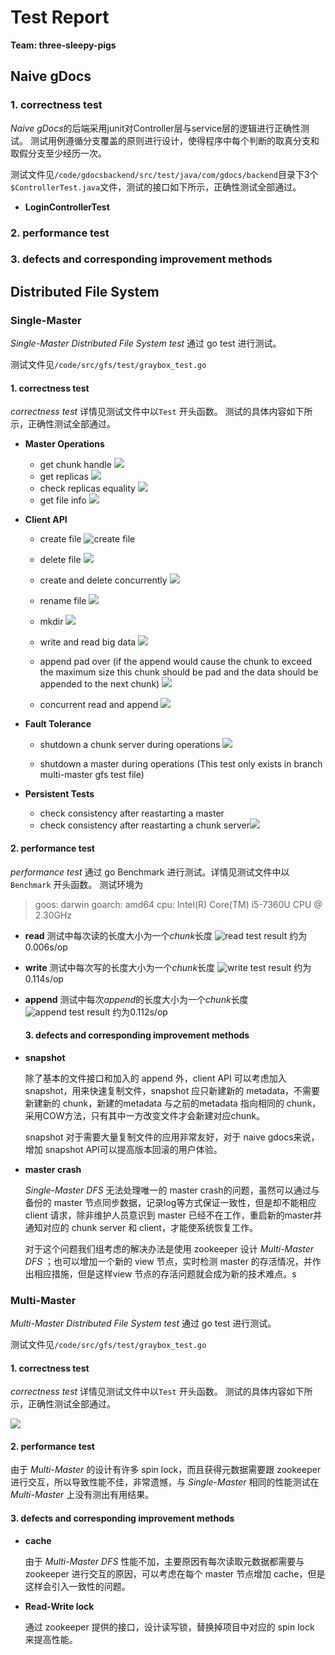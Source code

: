# Test Report

**Team: three-sleepy-pigs**

## Naive gDocs

### 1. correctness test
*Naive gDocs*的后端采用junit对Controller层与service层的逻辑进行正确性测试。
测试用例遵循分支覆盖的原则进行设计，使得程序中每个判断的取真分支和取假分支至少经历一次。

测试文件见`/code/gdocsbackend/src/test/java/com/gdocs/backend`目录下3个`$ControllerTest.java`文件，测试的接口如下所示，正确性测试全部通过。
* **LoginControllerTest**

### 2. performance test

### 3. defects and corresponding improvement methods

## Distributed File System

### Single-Master

*Single-Master Distributed File System test* 通过 go test 进行测试。

测试文件见`/code/src/gfs/test/graybox_test.go`

#### 1. correctness test

*correctness test* 详情见测试文件中以`Test` 开头函数。
测试的具体内容如下所示，正确性测试全部通过。

* **Master Operations**
  
  + get chunk handle
    ![](./photos/getchunkhandle.png)
  + get replicas
    ![](./photos/getreplica.png)
  + check replicas equality
    ![](./photos/replicaequal.png)
  + get file info
    ![](./photos/getfileinfo.png)

* **Client API**
  
  + create file
    ![create file](./photos/create.png)
  
  + delete file
    ![](./photos/delete.png)
  
  + create and delete concurrently
    ![](./photos/concreate.png)
  
  + rename file
    ![](./photos/rename.png)
  
  + mkdir
    ![](./photos/mkdir.png)
  
  + write and read big data
    ![](./photos/bigdata.png)
  
  + append pad over (if the append would cause the chunk to exceed the maximum size this chunk should be pad and the data should be appended to the next chunk)
    ![](./photos/padover.png)
  
  + concurrent read and append
    ![](./photos/conappend.png)

* **Fault Tolerance**
  
  + shutdown a chunk server during operations
    ![](./photos/shutdown.png)
  
  + shutdown a master during operations (This test only exists in branch multi-master gfs test file)

* **Persistent Tests**
  
  + check consistency after reastarting a master
  + check consistency after reastarting a chunk server![](./photos/persistent.png)

#### 2. performance test

*performance test* 通过 go Benchmark 进行测试。详情见测试文件中以`Benchmark` 开头函数。
测试环境为

> goos: darwin
> goarch: amd64
> cpu: Intel(R) Core(TM) i5-7360U CPU @ 2.30GHz

* **read**
  测试中每次读的长度大小为一个*chunk*长度
  ![read test result](./photos/readper.png)
  约为0.006s/op

* **write**
  测试中每次写的长度大小为一个*chunk*长度
  ![write test result](./photos/writeper.png)
  约为0.114s/op

* **append**
  测试中每次*append*的长度大小为一个*chunk*长度
  ![append test result](./photos/appendper.png)
  约为0.112s/op
  
  #### 3. defects and corresponding improvement methods

* **snapshot**
  
  除了基本的文件接口和加入的 append 外，client API 可以考虑加入 snapshot，用来快速复制文件，snapshot 应只新建新的 metadata，不需要新建新的 chunk，新建的metadata 与之前的metadata 指向相同的 chunk，采用COW方法，只有其中一方改变文件才会新建对应chunk。
  
  snapshot 对于需要大量复制文件的应用非常友好，对于 naive gdocs来说，增加 snapshot API可以提高版本回滚的用户体验。

* **master crash**
  
  *Single-Master DFS*  无法处理唯一的 master crash的问题，虽然可以通过与备份的 master 节点同步数据，记录log等方式保证一致性，但是却不能相应 client 请求，除非维护人员意识到 master 已经不在工作，重启新的master并通知对应的 chunk server 和 client，才能使系统恢复工作。
  
  对于这个问题我们组考虑的解决办法是使用 zookeeper 设计 *Multi-Master DFS* ；也可以增加一个新的 view 节点，实时检测 master 的存活情况，并作出相应措施，但是这样view 节点的存活问题就会成为新的技术难点。s

### Multi-Master

*Multi-Master Distributed File System test* 通过 go test 进行测试。

测试文件见`/code/src/gfs/test/graybox_test.go`

#### 1. correctness test

*correctness test* 详情见测试文件中以`Test` 开头函数。
测试的具体内容如下所示，正确性测试全部通过。

![](./photos/multitest.png)

#### 2. performance test

由于 *Multi-Master* 的设计有许多 spin lock，而且获得元数据需要跟 zookeeper 进行交互，所以导致性能不佳，非常遗憾，与 *Single-Master* 相同的性能测试在 *Multi-Master* 上没有测出有用结果。

#### 3.  defects and corresponding improvement methods

+ **cache**
  
  由于 *Multi-Master DFS* 性能不加，主要原因有每次读取元数据都需要与 zookeeper 进行交互的原因，可以考虑在每个 master 节点增加 cache，但是这样会引入一致性的问题。
+ **Read-Write lock**
  
  通过 zookeeper 提供的接口，设计读写锁，替换掉项目中对应的 spin lock 来提高性能。
